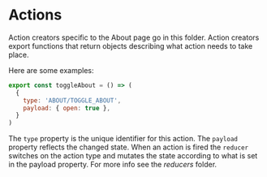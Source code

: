 # Actions

Action creators specific to the About page go in this folder.
Action creators export functions that return objects describing what
action needs to take place.

Here are some examples:

```js
export const toggleAbout = () => (
  {
    type: 'ABOUT/TOGGLE_ABOUT',
    payload: { open: true },
  }
)
```

The `type` property is the unique identifier for this action. 
The `payload` property reflects the changed state. When an action is fired
the `reducer` switches on the action type and mutates the state according to
what is set in the payload property. For more info see the *reducers* folder.
